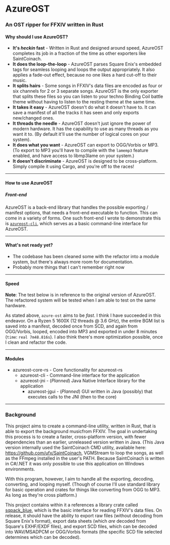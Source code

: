 # AzureOST
### An OST ripper for FFXIV written in Rust
#### Why should I use AzureOST?

- **It's *heckin* fast** - Written in Rust and designed around speed, AzureOST
completes its job in a fraction of the time as other exporters like SaintCoinach.
- **It does the loop-the-loop** - AzureOST parses Square Enix's embedded tags
for seamless looping and loops the output appropriately. It also applies a
fade-out effect, because no one likes a hard cut-off to their music.
- **It splits hairs** - Some songs in FFXIV's data files are encoded as four or
six channels for 2 or 3 separate songs. AzureOST is the only exporter that
splits these files so you can listen to your techno Binding Coil battle theme
without having to listen to the resting theme at the same time.
- **It takes it easy** - AzureOST doesn't do what it doesn't have to. It can
save a manifest of all the tracks it has seen and only exports new/changed ones.
- **It threads the needle** - AzureOST doesn't just ignore the power of
modern hardware. It has the capability to use as many threads as you want it to.
(By default it'll use the number of logical cores on your system).
- **It does what you want** - AzureOST can export to OGG/Vorbis or MP3. (To
export to MP3 you'll have to compile with the `lamemp3` feature enabled, and
have access to libmp3lame on your system.)
- **It doesn't discriminate** - AzureOST is designed to be cross-platform.
Simply compile it using Cargo, and you're off to the races!
---
#### How to use AzureOST
##### Front-end
AzureOST is a back-end library that handles the possible exporting /
manifest options, that needs a front-end executable to function.
This can come in a variety of forms. One such front-end I wrote to
demonstrate this is 
[`azureost-cli`](https://github.com/CerulanLumina/azure-ost-cli),
which serves as a basic command-line interface for AzureOST.

---
#### What's not ready yet?

- The codebase has been cleaned some with the refactor into a module system,
but there's always more room for documentation.
- Probably more things that I can't remember right now

---
#### Speed

**Note**: The test below is in reference to the original version of AzureOST.
The refactored system will be tested when I am able to test on the same hardware.

As stated above, `azure-ost` aims to be *fast*. I think I have succeeded in this
endeavor. On a Ryzen 5 1600X (12 threads @ 3.6 GHz), the entire BGM list is
saved into a manifest, decoded once from SCD, and again from OGG/Vorbis, looped,
encoded into MP3 and exported in under 8 minutes (`time`: `real 7m48.816s`).
I also think there's more optimization possible, once I clean and refactor the
code. 

---
#### Modules


- azureost-core-rs - Core functionality for azureost-rs
  - azureost-cli - Command-line interface for the application
  - azureost-jni - (*Planned*) Java Native Interface library for the application
    - azureost-jgui - (*Planned*) GUI written in Java (possibly) that executes calls to the JNI (then to the core)


---
### Background

This project aims to create a command-line utility, written in Rust, that is
able to export the background musicfrom FFXIV. The goal in undertaking this
process is to create a faster, cross-platform version, with fewer dependencies
than an earlier, unreleased version written in Java. (This Java version
internally used the SaintCoinach CMD utility, available here:
https://github.com/ufx/SaintCoinach, VGMStream to loop the songs, as well as the
FFmpeg installed in the user's PATH. Because SaintCoinach is written in C#/.NET
it was only possible to use this application on Windows environments.

With this program, however, I aim to handle all the exporting, decoding,
converting, and looping myself. (Though of course I'll use standard library for
basic operation and crates for things like converting from OGG to MP3. As long
as they're cross platform.) 

This project contains within it a references a library crate called
[sqpack_blue](https://github.com/CerulanLumina/sqpack-blue), which is the basic
interface for reading FFXIV's data files. On release, it should have the
ability to export raw files (without decoding from Square Enix's format),
export data sheets (which *are* decoded from Square's EXHF/EXDF files), and
export SCD files, which can be decoded into WAV/MSADPCM or OGG/Vorbis formats
(the specific SCD file selected determines which can be decoded).
